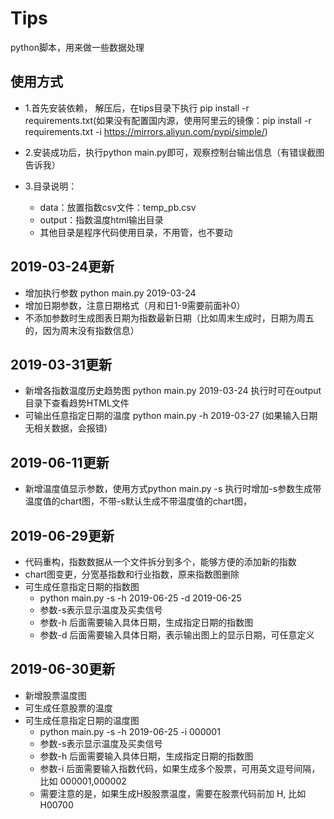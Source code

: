 # Tips

python脚本，用来做一些数据处理

## 使用方式

* 1.首先安装依赖， 解压后，在tips目录下执行 pip install -r requirements.txt(如果没有配置国内源，使用阿里云的镜像：pip install -r requirements.txt -i https://mirrors.aliyun.com/pypi/simple/)
   
* 2.安装成功后，执行python main.py即可，观察控制台输出信息（有错误截图告诉我）
* 3.目录说明：
    * data：放置指数csv文件：temp_pb.csv
    * output：指数温度html输出目录
    * 其他目录是程序代码使用目录，不用管，也不要动
    
## 2019-03-24更新
* 增加执行参数 python main.py 2019-03-24 
* 增加日期参数，注意日期格式（月和日1-9需要前面补0）
* 不添加参数时生成图表日期为指数最新日期（比如周末生成时，日期为周五的，因为周末没有指数信息）

## 2019-03-31更新
* 新增各指数温度历史趋势图 python main.py 2019-03-24 执行时可在output目录下查看趋势HTML文件
* 可输出任意指定日期的温度 python main.py -h 2019-03-27 (如果输入日期无相关数据，会报错)

## 2019-06-11更新
* 新增温度值显示参数，使用方式python main.py -s 执行时增加-s参数生成带温度值的chart图，不带-s默认生成不带温度值的chart图，

##  2019-06-29更新
* 代码重构，指数数据从一个文件拆分到多个，能够方便的添加新的指数
* chart图变更，分宽基指数和行业指数，原来指数图删除
* 可生成任意指定日期的指数图
  * python main.py -s -h 2019-06-25 -d 2019-06-25
  * 参数-s表示显示温度及买卖信号
  * 参数-h 后面需要输入具体日期，生成指定日期的指数图
  * 参数-d 后面需要输入具体日期，表示输出图上的显示日期，可任意定义
  

##  2019-06-30更新
* 新增股票温度图
* 可生成任意股票的温度
* 可生成任意指定日期的温度图
  * python main.py -s -h 2019-06-25 -i 000001
  * 参数-s表示显示温度及买卖信号
  * 参数-h 后面需要输入具体日期，生成指定日期的指数图
  * 参数-i 后面需要输入指数代码，如果生成多个股票，可用英文逗号间隔，比如 000001,000002
  * 需要注意的是，如果生成H股股票温度，需要在股票代码前加  H, 比如 H00700



